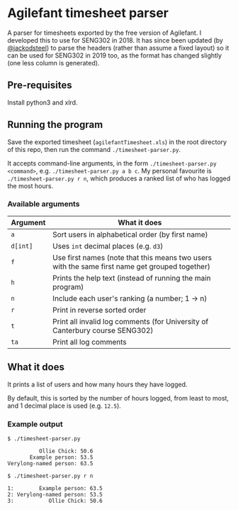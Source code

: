# Agilefant timesheet parser
A parser for timesheets exported by the free version of Agilefant. I developed this to use for SENG302 in 2018. It has since been updated (by [@jackodsteel](https://github.com/jackodsteel)) to parse the headers (rather than assume a fixed layout) so it can be used for SENG302 in 2019 too, as the format has changed slightly (one less column is generated).

## Pre-requisites

Install python3 and xlrd.

## Running the program

Save the exported timesheet (`agilefantTimesheet.xls`) in the root directory of this repo, then run the command `./timesheet-parser.py`.

It accepts command-line arguments, in the form `./timesheet-parser.py <command>`, e.g. `./timesheet-parser.py a b c`. My personal favourite is `./timesheet-parser.py r n`, which produces a ranked list of who has logged the most hours.

### Available arguments

Argument |What it does
---------|------------
`a`      |Sort users in alphabetical order (by first name)
`d[int]` |Uses `int` decimal places (e.g. `d3`)
`f`      |Use first names (note that this means two users with the same first name get grouped together)
`h`      |Prints the help text (instead of running the main program)
`n`      |Include each user's ranking (a number; 1 -> n)
`r`      |Print in reverse sorted order
`t`      |Print all invalid log comments (for University of Canterbury course SENG302)
`ta`     |Print all log comments

## What it does
It prints a list of users and how many hours they have logged.

By default, this is sorted by the number of hours logged, from least to most, and 1 decimal place is used (e.g. `12.5`).

### Example output

```
$ ./timesheet-parser.py 

          Ollie Chick: 50.6
       Example person: 53.5
Verylong-named person: 63.5

$ ./timesheet-parser.py r n

1:        Example person: 63.5
2: Verylong-named person: 53.5
3:           Ollie Chick: 50.6
```
